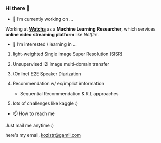 ### Hi there 👋

- 🔭 I’m currently working on ...

Working at [**Watcha**](https://www.notion.so/watcha/WATCHA-0a7284a6c7224e939be9e8f4af5e8be0) as a **Machine Learning Researcher**, 
which services **online video streaming platform** like *Netflix*.

- 🔭 I’m interested / learning in ...

1. light-weighted Single Image Super Resolution (SISR)

2. Unsupervised I2I image multi-domain transfer

3. (Online) E2E Speaker Diarization

4. Recommendation w/ ex/implict imformation

    - Sequential Recommendation & R.L approaches

5. lots of challenges like kaggle :)

- 📫 How to reach me

Just mail me anytime :) 

here's my email, kozistr@gamil.com
